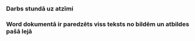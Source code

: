 ### Darbs stundā uz atzīmi
### Word dokumentā ir paredzēts viss teksts no bildēm un atbildes pašā lejā
